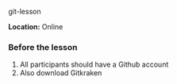 git-lesson

**Location:** Online

### Before the lesson

1. All participants should have a Github account
2. Also download Gitkraken
